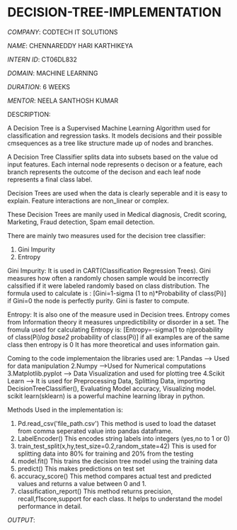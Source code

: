 # DECISION-TREE-IMPLEMENTATION

*COMPANY*: CODTECH IT SOLUTIONS

*NAME*: CHENNAREDDY HARI KARTHIKEYA

*INTERN ID*: CT06DL832

*DOMAIN*: MACHINE LEARNING 

*DURATION*: 6 WEEKS

*MENTOR*: NEELA SANTHOSH KUMAR

DESCRIPTION:

A Decision Tree is a Supervised Machine Learning Algorithm used for classification and regression tasks. It models decisions and their possible cmsequences as a tree like structure made up of nodes and branches.

A Decision Tree Classifier splits data into subsets based on the value od input features. Each internal node represents o decison or a feature, each branch represents the outcome of the decison and each leaf node represents a final class label. 

Decision Trees are used when the data is clearly seperable and it is easy to explain. Feature interactions are non_linear or complex.

These Decision Trees are manily used in Medical diagnosis, Credit scoring, Marketing, Fraud detection, Spam email detection.

There are mainly two measures used for the decision tree classifier:
1. Gini Impurity
2. Entropy

Gini Impurity:
  It is used in CART(Classification Regression Trees). Gini measures how often a randomly chosen sample would be incorrectly calssified if it were labeled randomly based on class distribution.
  The formula used to calculate is :
  [Gini=1-sigma (1 to n)*Probability of class(Pi)]
  if Gini=0 the node is perfectly purity.
  Gini is faster to compute.


Entropy: 
  It is also one of the measure used in Decision trees. Entropy comes from Information theory it measures unpredictibility or disorder in a set.
  The fromula used for calculating Entropy is:
  [Entropy=-sigma(1 to n)probability of class(Pi)*log base2* probability of class(Pi)]
  if all examples are of the same class then entropy is 0
  It has more theoretical and uses information gain. 


Coming to the code implementaion the libraries used are:
1.Pandas --> Used for data manipulation
2.Numpy  -->Used for Numerical computations
3.Matplotlib.pyplot --> Data Visualization and used for plotting tree
4.Scikit Learn  --> It is used for Preprocessing Data, Splitting Data, importing DecisionTreeClassifier(), Evaluating Model accuracy, Visualizing model.
scikit learn(sklearn) is a powerful machine learning libray in python.


Methods Used in the implementation is:
1. Pd.read_csv('file_path.csv')
   This method is used to load the dataset from comma seperated value into pandas dataframe.
2. LabelEncoder()
   This encodes string labels into integers (yes,no to 1 or 0)
3. train_test_split(x,hy,test_size=0.2,random_state=42)
   This is used for splitting data into 80% for training and 20% from the testing
4. model.fit()
   This trains the decision tree model using the training data
5. predict()
   This makes predictions on test set
6. accuracy_score()
   This method compares actual test and predicted values and returns a value between 0 and 1.
7. classification_report()
   This method returns precision, recall,f1score,support for each class. It helps to understand the model performance in detail.







*OUTPUT*:


